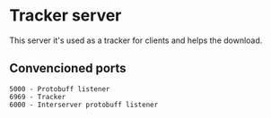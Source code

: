 # Tracker server
This server it's used as a tracker for clients and helps the download.

## Convencioned ports

```
5000 - Protobuff listener
6969 - Tracker
6000 - Interserver protobuff listener
```
